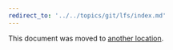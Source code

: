 ```yaml
---
redirect_to: '../../topics/git/lfs/index.md'
---
```


This document was moved to [another location](../../topics/git/lfs/index.md).

<!-- This redirect file can be deleted after February 1, 2021. -->
<!-- Before deletion, see: https://docs.gitlab.com/ee/development/documentation/#move-or-rename-a-page -->
